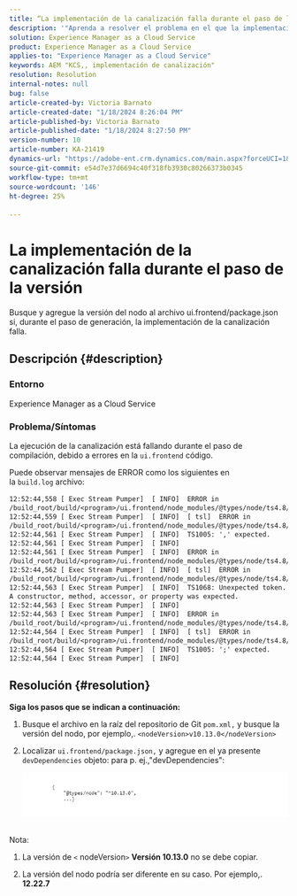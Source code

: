 ```yaml
---
title: “La implementación de la canalización falla durante el paso de la versión”
description: '"Aprenda a resolver el problema en el que la implementación de la canalización falla en el paso de compilación".'
solution: Experience Manager as a Cloud Service
product: Experience Manager as a Cloud Service
applies-to: "Experience Manager as a Cloud Service"
keywords: AEM "KCS,, implementación de canalización"
resolution: Resolution
internal-notes: null
bug: false
article-created-by: Victoria Barnato
article-created-date: "1/18/2024 8:26:04 PM"
article-published-by: Victoria Barnato
article-published-date: "1/18/2024 8:27:50 PM"
version-number: 10
article-number: KA-21419
dynamics-url: "https://adobe-ent.crm.dynamics.com/main.aspx?forceUCI=1&pagetype=entityrecord&etn=knowledgearticle&id=15fe1acb-3fb6-ee11-a569-6045bd006b25"
source-git-commit: e54d7e37d6694c40f318fb3930c80266373b0345
workflow-type: tm+mt
source-wordcount: '146'
ht-degree: 25%

---
```


# La implementación de la canalización falla durante el paso de la versión


Busque y agregue la versión del nodo al archivo ui.frontend/package.json si, durante el paso de generación, la implementación de la canalización falla.

## Descripción {#description}


### <b>Entorno</b>

Experience Manager as a Cloud Service



### <b>Problema/Síntomas</b>

La ejecución de la canalización está fallando durante el paso de compilación, debido a errores en la `ui.frontend` código.

Puede observar mensajes de ERROR como los siguientes en la `build.log` archivo:




```
12:52:44,558 [ Exec Stream Pumper]  [ INFO]  ERROR in /build_root/build/<program>/ui.frontend/node_modules/@types/node/ts4.8/util.d.ts
12:52:44,559 [ Exec Stream Pumper]  [ INFO]  [ tsl]  ERROR in /build_root/build/<program>/ui.frontend/node_modules/@types/node/ts4.8/util.d.ts(1485,42)
12:52:44,561 [ Exec Stream Pumper]  [ INFO]  TS1005: ',' expected.
12:52:44,561 [ Exec Stream Pumper]  [ INFO] 
12:52:44,561 [ Exec Stream Pumper]  [ INFO]  ERROR in /build_root/build/<program>/ui.frontend/node_modules/@types/node/ts4.8/util.d.ts
12:52:44,562 [ Exec Stream Pumper]  [ INFO]  [ tsl]  ERROR in /build_root/build/<program>/ui.frontend/node_modules/@types/node/ts4.8/util.d.ts(1485,44)
12:52:44,563 [ Exec Stream Pumper]  [ INFO]  TS1068: Unexpected token. A constructor, method, accessor, or property was expected.
12:52:44,563 [ Exec Stream Pumper]  [ INFO] 
12:52:44,563 [ Exec Stream Pumper]  [ INFO]  ERROR in /build_root/build/<program>/ui.frontend/node_modules/@types/node/ts4.8/util.d.ts
12:52:44,564 [ Exec Stream Pumper]  [ INFO]  [ tsl]  ERROR in /build_root/build/<program>/ui.frontend/node_modules/@types/node/ts4.8/util.d.ts(1485,57)
12:52:44,564 [ Exec Stream Pumper]  [ INFO]  TS1005: ';' expected.
12:52:44,564 [ Exec Stream Pumper]  [ INFO]
```



## Resolución {#resolution}

<b>Siga los pasos que se indican a continuación:</b>
1. Busque el archivo en la raíz del repositorio de Git `pom.xml,` y busque la versión del nodo, por ejemplo,. `<nodeVersion>v10.13.0</nodeVersion>`


2. Localizar `ui.frontend/package.json,` y agregue en el ya presente `devDependencies` objeto: para p. ej.,&quot;devDependencies&quot;:

   ![](assets/007186ff-51eb-ed11-a7c6-6045bd006e5a.png)



<br>Nota:<br>


1. La versión de `<` nodeVersion`>` <b>Versión 10.13.0</b> no se debe copiar.


2. La versión del nodo podría ser diferente en su caso. Por ejemplo,. <b>12.22.7</b>

